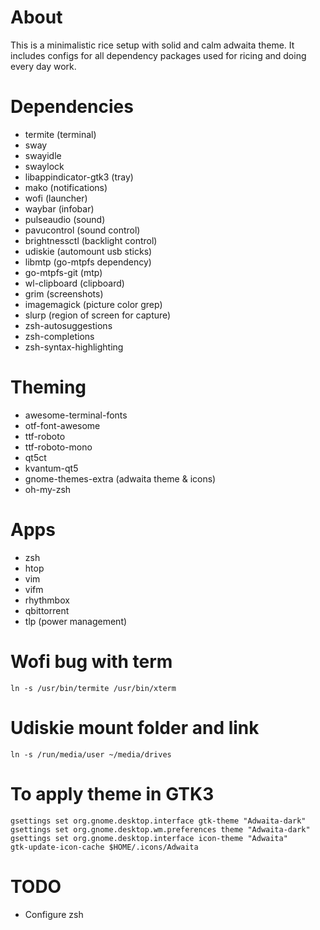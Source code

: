# About
This is a minimalistic rice setup with solid and calm adwaita theme.
It includes configs for all dependency packages used for ricing and doing every day work.

# Dependencies
* termite (terminal)
* sway
* swayidle
* swaylock
* libappindicator-gtk3 (tray)
* mako (notifications)
* wofi (launcher)
* waybar (infobar)
* pulseaudio (sound)
* pavucontrol (sound control)
* brightnessctl (backlight control)
* udiskie (automount usb sticks)
* libmtp (go-mtpfs dependency)
* go-mtpfs-git (mtp)
* wl-clipboard (clipboard)
* grim (screenshots)
* imagemagick (picture color grep)
* slurp (region of screen for capture)
* zsh-autosuggestions
* zsh-completions
* zsh-syntax-highlighting

# Theming
* awesome-terminal-fonts
* otf-font-awesome
* ttf-roboto
* ttf-roboto-mono
* qt5ct
* kvantum-qt5
* gnome-themes-extra (adwaita theme & icons)
* oh-my-zsh

# Apps
* zsh
* htop 
* vim
* vifm
* rhythmbox
* qbittorrent
* tlp (power management)

# Wofi bug with term
```
ln -s /usr/bin/termite /usr/bin/xterm
```
# Udiskie mount folder and link
```
ln -s /run/media/user ~/media/drives
```

# To apply theme in GTK3
```
gsettings set org.gnome.desktop.interface gtk-theme "Adwaita-dark"
gsettings set org.gnome.desktop.wm.preferences theme "Adwaita-dark"
gsettings set org.gnome.desktop.interface icon-theme "Adwaita"
gtk-update-icon-cache $HOME/.icons/Adwaita
```

# TODO
* Configure zsh

